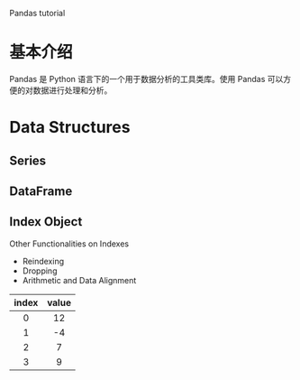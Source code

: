 Pandas tutorial

# 基本介绍

Pandas 是 Python 语言下的一个用于数据分析的工具类库。使用 Pandas 可以方便的对数据进行处理和分析。


# Data Structures

## Series

## DataFrame

## Index Object

Other Functionalities on Indexes
- Reindexing
- Dropping
- Arithmetic and Data Alignment

|index|value|
|:-:|:-:|
|0|12|
|1|-4|
|2|7|
|3|9|
<!--stackedit_data:
eyJoaXN0b3J5IjpbLTEyNzk5MTQ5MTAsMTY4MjMyMTAzLDE2OT
IwNjk0M119
-->